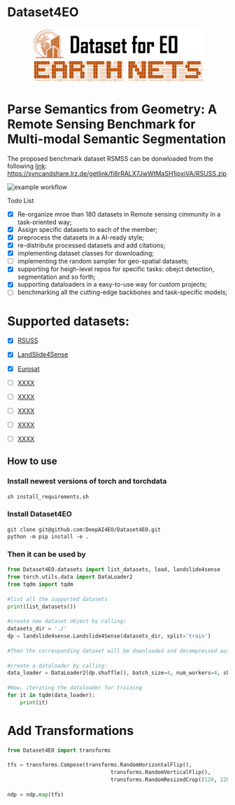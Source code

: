 # Dataset4EO

<div  align="center">    
 <img src="resources/datasets4eo.png" width = "400" height = "130" alt="segmentation" align=center />
</div>

# Parse Semantics from Geometry: A Remote Sensing Benchmark for Multi-modal Semantic Segmentation

The proposed benchmark dataset RSMSS can be donwloaded from the following [link](https://syncandshare.lrz.de/getlink/fi8rRALX7JwWtMaSH1jpxiVA/RSUSS.zip):
https://syncandshare.lrz.de/getlink/fi8rRALX7JwWtMaSH1jpxiVA/RSUSS.zip



![example workflow](https://github.com/github/docs/actions/workflows/main.yml/badge.svg)

Todo List

- [x] Re-organize mroe than 180 datasets in Remote sensing cimmunity in a task-oriented way;
- [x] Assign specific datasets to each of the member;
- [X] preprocess the datasets in a AI-ready style;
- [X] re-distribute processed datasets and add citations;
- [X] implementing dataset classes for downloading;
- [ ] implementing the random sampler for geo-spatial datasets;
- [X] supporting for heigh-level repos for specific tasks: obejct detection, segmentation and so forth;
- [X] supporting dataloaders in a easy-to-use way for custom projects;
- [ ] benchmarking all the cutting-edge backbones and task-specific models;

# Supported datasets:

- [x] [RSUSS](https://github.com/open-mmlab/mmsegmentation/blob/master/docs/en/dataset_prepare.md#cityscapes)
- [x] [LandSlide4Sense](https://github.com/open-mmlab/mmsegmentation/blob/master/docs/en/dataset_prepare.md#pascal-voc)
- [x] [Eurosat](https://github.com/open-mmlab/mmsegmentation/blob/master/docs/en/dataset_prepare.md#ade20k)
- [ ] [XXXX](https://github.com/open-mmlab/mmsegmentation/blob/master/docs/en/dataset_prepare.md#pascal-context)
- [ ] [XXXX](https://github.com/open-mmlab/mmsegmentation/blob/master/docs/en/dataset_prepare.md#pascal-context)
- [ ] [XXXX](https://github.com/open-mmlab/mmsegmentation/blob/master/docs/en/dataset_prepare.md#pascal-context)
- [ ] [XXXX](https://github.com/open-mmlab/mmsegmentation/blob/master/docs/en/dataset_prepare.md#pascal-context)
- [ ] [XXXX](https://github.com/open-mmlab/mmsegmentation/blob/master/docs/en/dataset_prepare.md#pascal-context)


## How to use

### Install newest versions of torch and torchdata
```shell
sh install_requirements.sh
```

### Install Dataset4EO
```shell
git clone git@github.com:DeepAI4EO/Dataset4EO.git
python -m pip install -e .
```

### Then it can be used by
```python
from Dataset4EO.datasets import list_datasets, load, landslide4sense
from torch.utils.data import DataLoader2
from tqdm import tqdm

#list all the supported datasets
print(list_datasets())

#create new dataset object by calling:
datasets_dir = './'
dp = landslide4sense.Landslide4Sense(datasets_dir, split='train')

#Then the corresponding dataset will be downloaded and decompressed automatically

#create a dataloader by calling:
data_loader = DataLoader2(dp.shuffle(), batch_size=4, num_workers=4, shuffle=True, drop_last=True)

#Now, iterating the dataloader for training
for it in tqdm(data_loader):
    print(it)
```

# Add Transformations
```python
from Dataset4EO import transforms

tfs = transforms.Compose(transforms.RandomHorizontalFlip(),
                                 transforms.RandomVerticalFlip(),
                                 transforms.RandomResizedCrop((128, 128), scale=[0.5, 1]))
                                 
ndp = ndp.map(tfs)
```
